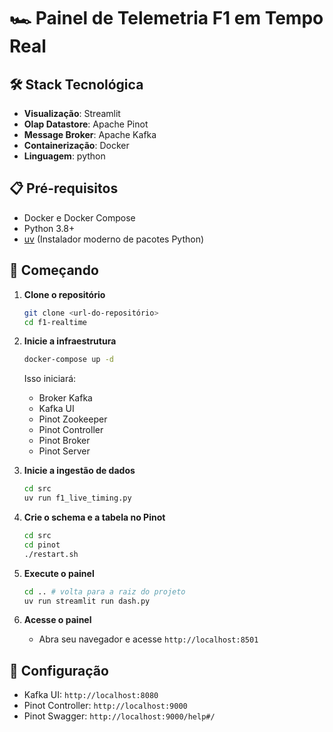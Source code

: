 # 🏎️ Painel de Telemetria F1 em Tempo Real

## 🛠️ Stack Tecnológica

- **Visualização**: Streamlit
- **Olap Datastore**: Apache Pinot
- **Message Broker**: Apache Kafka
- **Containerização**: Docker
- **Linguagem**: python

## 📋 Pré-requisitos

- Docker e Docker Compose
- Python 3.8+
- [uv](https://github.com/astral-sh/uv) (Instalador moderno de pacotes Python)

## 🚀 Começando

1. **Clone o repositório**
   ```bash
   git clone <url-do-repositório>
   cd f1-realtime
   ```

3. **Inicie a infraestrutura**
   ```bash
   docker-compose up -d
   ```
   Isso iniciará:
   - Broker Kafka
   - Kafka UI
   - Pinot Zookeeper
   - Pinot Controller
   - Pinot Broker
   - Pinot Server

4. **Inicie a ingestão de dados**
   ```bash
   cd src
   uv run f1_live_timing.py
   ```

5. **Crie o schema e a tabela no Pinot**
   ```bash
   cd src
   cd pinot
   ./restart.sh
   ```

6. **Execute o painel**
   ```bash
   cd .. # volta para a raiz do projeto
   uv run streamlit run dash.py
   ```

6. **Acesse o painel**
   - Abra seu navegador e acesse `http://localhost:8501`


## 🔧 Configuração

- Kafka UI: `http://localhost:8080`
- Pinot Controller: `http://localhost:9000`
- Pinot Swagger: `http://localhost:9000/help#/`
